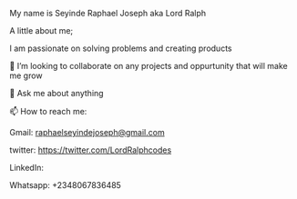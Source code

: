 My name is Seyinde Raphael Joseph aka Lord Ralph

A little about me;

I am passionate on solving problems and creating products

👯 I’m looking to collaborate on any projects and oppurtunity that will make me grow

💬 Ask me about anything

📫 How to reach me:

Gmail: raphaelseyindejoseph@gmail.com

twitter: https://twitter.com/LordRalphcodes

LinkedIn:

Whatsapp: +2348067836485
